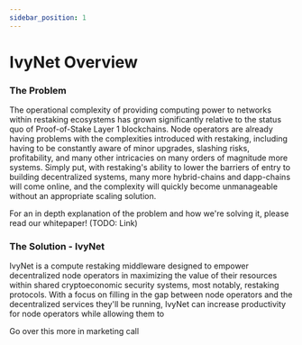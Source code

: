 ```yaml
---
sidebar_position: 1
---
```


# IvyNet Overview

### The Problem
The operational complexity of providing computing power to networks within restaking ecosystems has grown significantly relative to the status quo of Proof-of-Stake Layer 1 blockchains. Node operators are already having problems with the complexities introduced with restaking, including having to be constantly aware of minor upgrades, slashing risks, profitability, and many other intricacies on many orders of magnitude more systems. Simply put, with restaking's ability to lower the barriers of entry to building decentralized systems, many more hybrid-chains and dapp-chains will come online, and the complexity will quickly become unmanageable without an appropriate scaling solution.

For an in depth explanation of the problem and how we're solving it, please read our whitepaper! (TODO: Link)

### The Solution - IvyNet
IvyNet is a compute restaking middleware designed to empower decentralized node operators in maximizing the value of their resources within shared cryptoeconomic security systems, most notably, restaking protocols. With a focus on filling in the gap between node operators and the decentralized services they'll be running, IvyNet can increase productivity for node operators while allowing them to 


Go over this more in marketing call